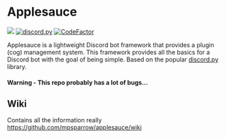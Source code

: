 # Applesauce 
[![](https://img.shields.io/badge/python-3.4+-blue.svg)](https://www.python.org/download/releases/3.4.0/) 
[![discord.py](https://img.shields.io/badge/discord.py-1.4.0-blue.svg)](https://github.com/Rapptz/discord.py)
[![CodeFactor](https://www.codefactor.io/repository/github/mpsparrow/applesauce/badge)](https://www.codefactor.io/repository/github/mpsparrow/applesauce)

Applesauce is a lightweight Discord bot framework that provides a plugin (cog) management system. This framework provides all the basics for a Discord bot with the goal of being simple. Based on the popular [discord.py](https://github.com/Rapptz/discord.py) library.

#### Warning - This repo probably has a lot of bugs...

## Wiki
Contains all the information really https://github.com/mpsparrow/applesauce/wiki